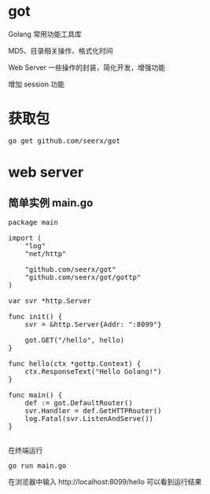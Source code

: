# got
Golang 常用功能工具库

MD5、目录相关操作、格式化时间

Web Server 一些操作的封装，简化开发，增强功能

增加 session 功能

# 获取包
<pre>
go get github.com/seerx/got
</pre>

# web server
## 简单实例 main.go
<pre>
package main

import (
	"log"
	"net/http"

	"github.com/seerx/got"
	"github.com/seerx/got/gottp"
)

var svr *http.Server

func init() {
	svr = &http.Server{Addr: ":8099"}

	got.GET("/hello", hello)
}

func hello(ctx *gottp.Context) {
	ctx.ResponseText("Hello Golang!")
}

func main() {
	def := got.DefaultRouter()
	svr.Handler = def.GetHTTPRouter()
	log.Fatal(svr.ListenAndServe())
}

</pre>

在终端运行
<pre>
go run main.go
</pre>
在浏览器中输入 http://localhost:8099/hello
可以看到运行结果
